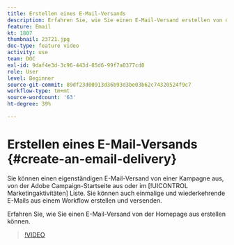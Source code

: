 ```yaml
---
title: Erstellen eines E-Mail-Versands
description: Erfahren Sie, wie Sie einen E-Mail-Versand erstellen von der Homepage aus.
feature: Email
kt: 1807
thumbnail: 23721.jpg
doc-type: feature video
activity: use
team: DOC
exl-id: 9daf4e3d-3c96-443d-85d6-99f7a0377cd8
role: User
level: Beginner
source-git-commit: 89df23d00913d36b93d3be03b62c74320524f9c7
workflow-type: tm+mt
source-wordcount: '63'
ht-degree: 39%

---
```


# Erstellen eines E-Mail-Versands {#create-an-email-delivery}

Sie können einen eigenständigen E-Mail-Versand von einer Kampagne aus, von der Adobe Campaign-Startseite aus oder im [!UICONTROL Marketingaktivitäten] Liste. Sie können auch einmalige und wiederkehrende E-Mails aus einem Workflow erstellen und versenden.

Erfahren Sie, wie Sie einen E-Mail-Versand von der Homepage aus erstellen können.

>[!VIDEO](https://video.tv.adobe.com/v/23721?quality=12&learn=on)
